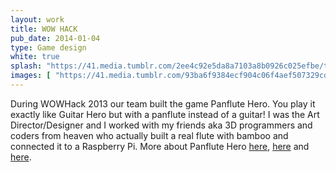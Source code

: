 ```yaml
---
layout: work
title: WOW HACK 
pub_date: 2014-01-04
type: Game design
white: true
splash: "https://41.media.tumblr.com/2ee4c92e5da8a7103a8b0926c025efbe/tumblr_noodpuUxpi1snf70wo1_1280.png"
images: [ "https://41.media.tumblr.com/93ba6f9384ecf904c06f4aef507329cd/tumblr_noo8989S5Y1snf70wo1_400.png", "https://41.media.tumblr.com/eebbf9daa129768bb3fbca8731c79268/tumblr_noo8989S5Y1snf70wo2_400.png" ]
---
```

During WOWHack 2013 our team built the game Panflute Hero. You play it exactly like Guitar Hero but with a panflute instead of a guitar! I was the Art Director/Designer and I worked with my friends aka 3D programmers and coders from heaven who actually built a real flute with bamboo and connected it to a Raspberry Pi. More about Panflute Hero [here](http://www.pixelfolders.se/2014/WOWHack-2013.html), [here](https://www.youtube.com/watch?v=9jKsvDZP4T0) and [here](http://www.raspberrypi.org/archives/5924).





